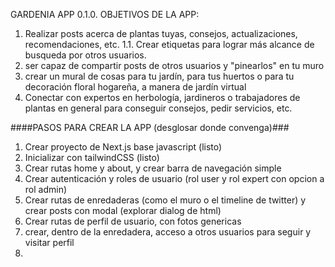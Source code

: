 GARDENIA APP 0.1.0.
OBJETIVOS DE LA APP:
1. Realizar posts acerca de plantas tuyas, consejos, actualizaciones, recomendaciones, etc.
1.1. Crear etiquetas para lograr más alcance de busqueda por otros usuarios.
2. ser capaz de compartir posts de otros usuarios y "pinearlos" en tu muro
3. crear un mural de cosas para tu jardín, para tus huertos o para tu decoración floral hogareña, a manera de jardín virtual
4. Conectar con expertos en herbología, jardineros o trabajadores de plantas en general para conseguir consejos, pedir servicios, etc.

####PASOS PARA CREAR LA APP (desglosar donde convenga)###
1. Crear proyecto de Next.js base javascript (listo)
2. Inicializar con tailwindCSS (listo)
3. Crear rutas home y about, y crear barra de navegación simple
4. Crear autenticación y roles de usuario (rol user y rol expert con opcion a rol admin)
5. Crear rutas de enredaderas (como el muro o el timeline de twitter) y crear posts con modal (explorar dialog de html)
6. Crear rutas de perfil de usuario, con fotos genericas
7. crear, dentro de la enredadera, acceso a otros usuarios para seguir y visitar perfil
8. 